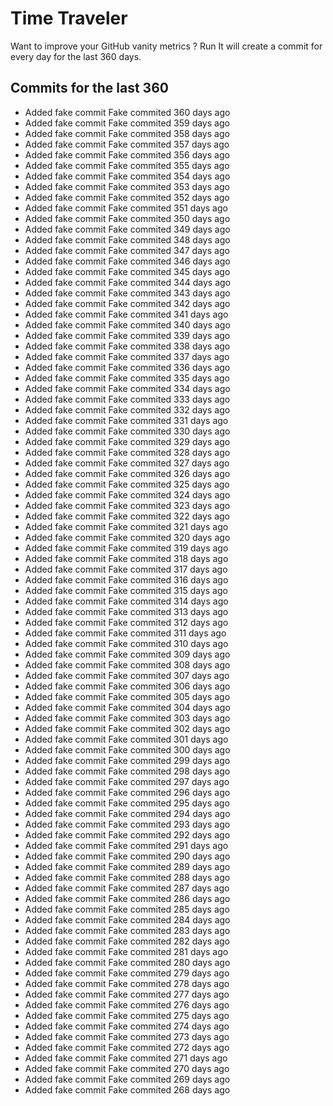 # Time Traveler

Want to improve your GitHub vanity metrics ?
Run 
It will create a commit for every day for the last 360 days.

## Commits for the last 360

- Added fake commit Fake commited 360 days ago
- Added fake commit Fake commited 359 days ago
- Added fake commit Fake commited 358 days ago
- Added fake commit Fake commited 357 days ago
- Added fake commit Fake commited 356 days ago
- Added fake commit Fake commited 355 days ago
- Added fake commit Fake commited 354 days ago
- Added fake commit Fake commited 353 days ago
- Added fake commit Fake commited 352 days ago
- Added fake commit Fake commited 351 days ago
- Added fake commit Fake commited 350 days ago
- Added fake commit Fake commited 349 days ago
- Added fake commit Fake commited 348 days ago
- Added fake commit Fake commited 347 days ago
- Added fake commit Fake commited 346 days ago
- Added fake commit Fake commited 345 days ago
- Added fake commit Fake commited 344 days ago
- Added fake commit Fake commited 343 days ago
- Added fake commit Fake commited 342 days ago
- Added fake commit Fake commited 341 days ago
- Added fake commit Fake commited 340 days ago
- Added fake commit Fake commited 339 days ago
- Added fake commit Fake commited 338 days ago
- Added fake commit Fake commited 337 days ago
- Added fake commit Fake commited 336 days ago
- Added fake commit Fake commited 335 days ago
- Added fake commit Fake commited 334 days ago
- Added fake commit Fake commited 333 days ago
- Added fake commit Fake commited 332 days ago
- Added fake commit Fake commited 331 days ago
- Added fake commit Fake commited 330 days ago
- Added fake commit Fake commited 329 days ago
- Added fake commit Fake commited 328 days ago
- Added fake commit Fake commited 327 days ago
- Added fake commit Fake commited 326 days ago
- Added fake commit Fake commited 325 days ago
- Added fake commit Fake commited 324 days ago
- Added fake commit Fake commited 323 days ago
- Added fake commit Fake commited 322 days ago
- Added fake commit Fake commited 321 days ago
- Added fake commit Fake commited 320 days ago
- Added fake commit Fake commited 319 days ago
- Added fake commit Fake commited 318 days ago
- Added fake commit Fake commited 317 days ago
- Added fake commit Fake commited 316 days ago
- Added fake commit Fake commited 315 days ago
- Added fake commit Fake commited 314 days ago
- Added fake commit Fake commited 313 days ago
- Added fake commit Fake commited 312 days ago
- Added fake commit Fake commited 311 days ago
- Added fake commit Fake commited 310 days ago
- Added fake commit Fake commited 309 days ago
- Added fake commit Fake commited 308 days ago
- Added fake commit Fake commited 307 days ago
- Added fake commit Fake commited 306 days ago
- Added fake commit Fake commited 305 days ago
- Added fake commit Fake commited 304 days ago
- Added fake commit Fake commited 303 days ago
- Added fake commit Fake commited 302 days ago
- Added fake commit Fake commited 301 days ago
- Added fake commit Fake commited 300 days ago
- Added fake commit Fake commited 299 days ago
- Added fake commit Fake commited 298 days ago
- Added fake commit Fake commited 297 days ago
- Added fake commit Fake commited 296 days ago
- Added fake commit Fake commited 295 days ago
- Added fake commit Fake commited 294 days ago
- Added fake commit Fake commited 293 days ago
- Added fake commit Fake commited 292 days ago
- Added fake commit Fake commited 291 days ago
- Added fake commit Fake commited 290 days ago
- Added fake commit Fake commited 289 days ago
- Added fake commit Fake commited 288 days ago
- Added fake commit Fake commited 287 days ago
- Added fake commit Fake commited 286 days ago
- Added fake commit Fake commited 285 days ago
- Added fake commit Fake commited 284 days ago
- Added fake commit Fake commited 283 days ago
- Added fake commit Fake commited 282 days ago
- Added fake commit Fake commited 281 days ago
- Added fake commit Fake commited 280 days ago
- Added fake commit Fake commited 279 days ago
- Added fake commit Fake commited 278 days ago
- Added fake commit Fake commited 277 days ago
- Added fake commit Fake commited 276 days ago
- Added fake commit Fake commited 275 days ago
- Added fake commit Fake commited 274 days ago
- Added fake commit Fake commited 273 days ago
- Added fake commit Fake commited 272 days ago
- Added fake commit Fake commited 271 days ago
- Added fake commit Fake commited 270 days ago
- Added fake commit Fake commited 269 days ago
- Added fake commit Fake commited 268 days ago
